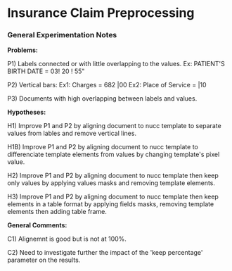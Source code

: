 # Insurance Claim Preprocessing

### General Experimentation Notes

**Problems:**

P1) Labels connected or with little overlapping to the values. Ex: PATIENT'S BIRTH DATE = 03! 20 ! 55"

P2) Vertical bars: Ex1: Charges = 682 |00   Ex2: Place of Service = |10

P3) Documents with high overlapping between labels and values.


**Hypotheses:**

H1) Improve P1 and P2 by aligning document to nucc template to separate values from lables and remove vertical lines.

H1B) Improve P1 and P2 by aligning document to nucc template to differenciate template elements from values by changing template's pixel value.

H2) Improve P1 and P2 by aligning document to nucc template then keep only values by applying values masks and removing template elements.

H3) Improve P1 and P2 by aligning document to nucc template then keep elements in a table format by applying fields masks, removing template elements then adding table frame.


**General Comments:**

C1) Alignemnt is good but is not at 100%.

C2) Need to investigate further the impact of the 'keep percentage' parameter on the results.